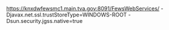 https://knxdwfewsmc1.main.tva.gov:8091/FewsWebServices/
-Djavax.net.ssl.trustStoreType=WINDOWS-ROOT
-Dsun.security.jgss.native=true